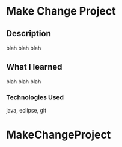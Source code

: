 # Make Change Project

## Description
blah blah blah

## What I learned
blah blah blah


### Technologies Used
java, eclipse, git 
# MakeChangeProject
